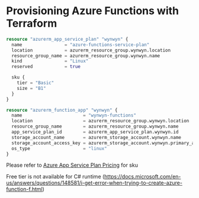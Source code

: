 # Provisioning Azure Functions with Terraform

```terraform
resource "azurerm_app_service_plan" "wynwyn" {
  name                = "azure-functions-service-plan"
  location            = azurerm_resource_group.wynwyn.location
  resource_group_name = azurerm_resource_group.wynwyn.name
  kind                = "Linux"
  reserved            = true

  sku {
    tier = "Basic"
    size = "B1"
  }
}

resource "azurerm_function_app" "wynwyn" {
  name                       = "wynwyn-functions"
  location                   = azurerm_resource_group.wynwyn.location
  resource_group_name        = azurerm_resource_group.wynwyn.name
  app_service_plan_id        = azurerm_app_service_plan.wynwyn.id
  storage_account_name       = azurerm_storage_account.wynwyn.name
  storage_account_access_key = azurerm_storage_account.wynwyn.primary_access_key
  os_type                    = "linux"
}
```

Please refer to [Azure App Service Plan Pricing](https://azure.microsoft.com/en-gb/pricing/details/app-service/linux/) for sku

Free tier is not available for C# runtime (https://docs.microsoft.com/en-us/answers/questions/148581/i-get-error-when-trying-to-create-azure-function-f.html)

